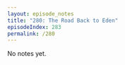 ```yaml
---
layout: episode_notes
title: "280: The Road Back to Eden"
episodeIndex: 283
permalink: /280
---
```

No notes yet.
